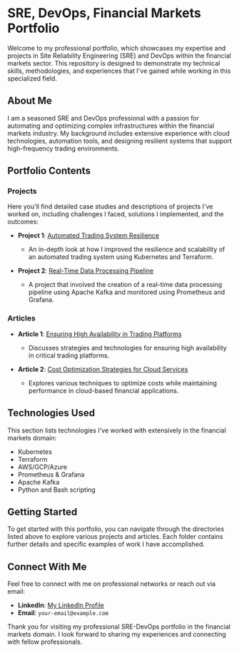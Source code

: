 # SRE, DevOps, Financial Markets Portfolio

Welcome to my professional portfolio, which showcases my expertise and projects in Site Reliability Engineering (SRE) and DevOps within the financial markets sector. This repository is designed to demonstrate my technical skills, methodologies, and experiences that I've gained while working in this specialized field.

## About Me

I am a seasoned SRE and DevOps professional with a passion for automating and optimizing complex infrastructures within the financial markets industry. My background includes extensive experience with cloud technologies, automation tools, and designing resilient systems that support high-frequency trading environments.

## Portfolio Contents

### Projects

Here you'll find detailed case studies and descriptions of projects I've worked on, including challenges I faced, solutions I implemented, and the outcomes:

- **Project 1**: [Automated Trading System Resilience](./Projects/Automated_Trading_System_Resilience.md)
  - An in-depth look at how I improved the resilience and scalability of an automated trading system using Kubernetes and Terraform.

- **Project 2**: [Real-Time Data Processing Pipeline](./Projects/Real-Time_Data_Processing_Pipeline.md)
  - A project that involved the creation of a real-time data processing pipeline using Apache Kafka and monitored using Prometheus and Grafana.

### Articles

- **Article 1**: [Ensuring High Availability in Trading Platforms](./Articles/Ensuring_High_Availability_in_Trading_Platforms.md)
  - Discusses strategies and technologies for ensuring high availability in critical trading platforms.

- **Article 2**: [Cost Optimization Strategies for Cloud Services](./Articles/Cost_Optimization_Strategies_for_Cloud_Services.md)
  - Explores various techniques to optimize costs while maintaining performance in cloud-based financial applications.

## Technologies Used

This section lists technologies I've worked with extensively in the financial markets domain:

- Kubernetes
- Terraform
- AWS/GCP/Azure
- Prometheus & Grafana
- Apache Kafka
- Python and Bash scripting

## Getting Started

To get started with this portfolio, you can navigate through the directories listed above to explore various projects and articles. Each folder contains further details and specific examples of work I have accomplished.

## Connect With Me

Feel free to connect with me on professional networks or reach out via email:

- **LinkedIn**: [My LinkedIn Profile](https://www.linkedin.com/in/your-linkedin)
- **Email**: `your-email@example.com`

Thank you for visiting my professional SRE-DevOps portfolio in the financial markets domain. I look forward to sharing my experiences and connecting with fellow professionals.


